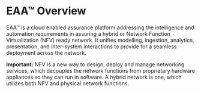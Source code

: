 # EAA™ Overview 

EAA™ is a cloud enabled assurance platform addressing the intelligence and automation requirements in assuring a hybrid or Network Function Virtualization \(NFV\) ready network. It unifies modelling, ingestion, analytics, presentation, and inter-system interactions to provide for a seamless deployment across the network.

**Important:** NFV is a new way to design, deploy and manage networking services, which decouples the network functions from proprietary hardware appliances so they can run in software. A hybrid network is one, which utilizes both NFV and physical network functions.

